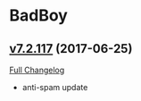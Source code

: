 # BadBoy

## [v7.2.117](https://github.com/funkydude/BadBoy/tree/v7.2.117) (2017-06-25)
[Full Changelog](https://github.com/funkydude/BadBoy/compare/v7.2.116...v7.2.117)

- anti-spam update  
